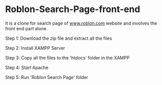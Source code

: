 # Roblon-Search-Page-front-end
It is a clone for search page of www.roblon.com website and involves the front end part alone.

Step 1: Download the zip file and extract all the files

Step 2: Install XAMPP Server

Step 3: Copy all the files to the 'htdocs' folder in the XAMPP

Step 4: Start Apache

Step 5: Run 'Roblon Search Page' folder
